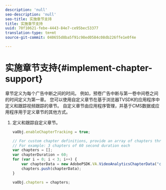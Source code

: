 ```yaml
---
description: 'null'
seo-description: 'null'
seo-title: 实施章节支持
title: 实施章节支持
uuid: 70f10621-febe-4443-84e7-ce95bec53377
translation-type: tm+mt
source-git-commit: 040655d8ba5f91c98ed0584c08db226ffe1e0f4e

---
```



# 实施章节支持{#implement-chapter-support}

章节定义为每个广告中断之间的时间。 例如，预卷广告中断与第一卷中间卷之间的时间定义为第一章。 您可以使用自定义章节在基于浏览器TVSDK的应用程序中定义和跟踪视频跟踪的章节。 自定义章节由应用程序管理，并基于CMS数据或应用程序用于定义章节的其他方式。

1. 定义和跟踪自定义章节。

   ```js
   vaObj.enableChapterTracking = true; 
   
   // For custom chapter definitions, provide an array of chapters through the metadata: 
   // For example: 3 chapters of 60 second duration each 
   var chapters = []; 
   var chapterDuration = 60; 
   for (var i = 0; i < 3; i++) { 
       var chapterData = new AdobePSDK.VA.VideoAnalyticsChapterData("chapter_" + (i+1), i * chapterDuration, chapterDuration, (i+1)); 
       chapters.push(chapterData); 
   } 
   
   vaObj.chapters = chapters;
   ```

